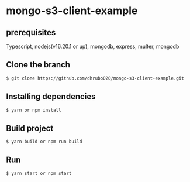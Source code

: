 # mongo-s3-client-example

## prerequisites

Typescript, nodejs(v16.20.1 or up), mongodb, express, multer, mongodb

## Clone the branch
```sh
$ git clone https://github.com/dhrubo020/mongo-s3-client-example.git
```

## Installing dependencies

```sh
$ yarn or npm install
```

## Build project

```sh
$ yarn build or npm run build
```

## Run

```sh
$ yarn start or npm start
```
